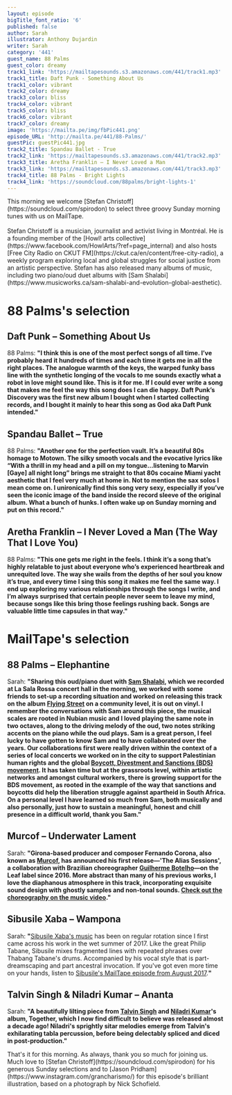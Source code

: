 ```yaml
---
layout: episode
bigTitle_font_ratio: '6'
published: false
author: Sarah
illustrator: Anthony Dujardin
writer: Sarah
category: '441'
guest_name: 88 Palms
guest_color: dreamy
track1_link: 'https://mailtapesounds.s3.amazonaws.com/441/track1.mp3'
track1_title: Daft Punk - Something About Us
track1_color: vibrant
track2_color: dreamy
track3_color: bliss
track4_color: vibrant
track5_color: bliss
track6_color: vibrant
track7_color: dreamy
image: 'https://mailta.pe/img/fbPic441.png'
episode_URL: 'http://mailta.pe/441/88-Palms/'
guestPic: guestPic441.jpg
track2_title: Spandau Ballet - True
track2_link: 'https://mailtapesounds.s3.amazonaws.com/441/track2.mp3'
track3_title: Aretha Franklin – I Never Loved a Man
track3_link: 'https://mailtapesounds.s3.amazonaws.com/441/track3.mp3'
track4_title: 88 Palms - Bright Lights
track4_link: 'https://soundcloud.com/88palms/bright-lights-1'
---
```

<p id="introduction">This morning we welcome [Stefan Christoff](https://soundcloud.com/spirodon) to select three groovy Sunday morning tunes with us on MailTape. 
<br><br>
Stefan Christoff is a musician, journalist and activist living in Montréal. He is a founding member of the [Howl! arts collective](https://www.facebook.com/HowlArts/?ref=page_internal) and also hosts [Free City Radio on CKUT FM](https://ckut.ca/en/content/free-city-radio), a weekly program exploring local and global struggles for social justice from an artistic perspective. Stefan has also released many albums of music, including two piano/oud duet albums with [Sam Shalabi](https://www.musicworks.ca/sam-shalabi-and-evolution-global-aesthetic).  
</p>

# 88 Palms's selection

## Daft Punk – Something About Us
88 Palms: **"**I think this is one of the most perfect songs of all time. I’ve probably heard it hundreds of times and each time it gets me in all the right places. The analogue warmth of the keys, the warped funky bass line with the synthetic longing of the vocals to me sounds exactly what a robot in love might sound like. This is it for me. If I could ever write a song that makes me feel the way this song does I can die happy. Daft Punk’s Discovery was the first new album I bought when I started collecting records, and I bought it mainly to hear this song as God aka Daft Punk intended.**"**

## Spandau Ballet – True
88 Palms: **"**Another one for the perfection vault. It’s a beautiful 80s homage to Motown. The silky smooth vocals and the evocative lyrics like “With a thrill in my head and a pill on my tongue…listening to Marvin [Gaye] all night long” brings me straight to that 80s cocaine Miami yacht aesthetic that I feel very much at home in. Not to mention the sax solos I mean come on. I unironically find this song very sexy, especially if you’ve seen the iconic image of the band inside the record sleeve of the original album. What a bunch of hunks. I often wake up on Sunday morning and put on this record.**"**

## Aretha Franklin – I Never Loved a Man (The Way That I Love You) 
88 Palms: **"**This one gets me right in the feels. I think it’s a song that’s highly relatable to just about everyone who’s experienced heartbreak and unrequited love. The way she wails from the depths of her soul you know it’s true, and every time I sing this song it makes me feel the same way. I end up exploring my various relationships through the songs I write, and I’m always surprised that certain people never seem to leave my mind, because songs like this bring those feelings rushing back. Songs are valuable little time capsules in that way.**"**


# MailTape's selection

## 88 Palms  – Elephantine
Sarah: **"**Sharing this oud/piano duet with [Sam Shalabi](https://www.musicworks.ca/sam-shalabi-and-evolution-global-aesthetic), which we recorded at La Sala Rossa concert hall in the morning, we worked with some friends to set-up a recording situation and worked on releasing this track on the album [Flying Street](https://spirodon.bandcamp.com/album/--2) on a community level, it is out on vinyl. I remember the conversations with Sam around this piece, the musical scales are rooted in Nubian music and I loved playing the same note in two octaves, along to the driving melody of the oud, two notes striking accents on the piano while the oud plays. Sam is a great person, I feel lucky to have gotten to know Sam and to have collaborated over the years. Our collaborations first were really driven within the context of a series of local concerts we worked on in the city to support Palestinian human rights and the global [Boycott, Divestment and Sanctions (BDS) movement](https://bdsmovement.net/pacbi). It has taken time but at the grassroots level, within artistic networks and amongst cultural workers, there is growing support for the BDS movement, as rooted in the example of the way that sanctions and boycotts did help the liberation struggle against apartheid in South Africa. On a personal level I have learned so much from Sam, both musically and also personally, just how to sustain a meaningful, honest and chill presence in a difficult world, thank you Sam.**"**

## Murcof – Underwater Lament
Sarah: **"**Girona-based producer and composer Fernando Corona, also known as [Murcof](https://www.murcof.com/), has announced his first release—'The Alias Sessions', a collaboration with Brazilian choreographer [Guilherme Botelho](https://www.alias-cie.com/en/)—on the Leaf label since 2016. More abstract than many of his previous works, I love the diaphanous atmosphere in this track, incorporating exquisite sound design with ghostly samples and non-tonal sounds. [Check out the choreography on the music video](https://www.youtube.com/watch?v=4Ti6u3IRnx4).**"**

## Sibusile Xaba – Wampona
Sarah: **"**[Sibusile Xaba's music](https://sibusilexaba.bandcamp.com/album/ngiwu-shwabada) has been on regular rotation since I first came across his work in the wet summer of 2017. Like the great Philip Tabane, Sibusile mixes fragmented lines with repeated phrases over Thabang Tabane's drums. Accompanied by his vocal style that is part-dreamscaping and part ancestral invocation. If you've got even more time on your hands, listen to [Sibusile's MailTape episode from August 2017](https://www.mailta.pe/275/sibusile-xaba/).**"**

## Talvin Singh & Niladri Kumar – Ananta
Sarah: **"**A beautifully lilting piece from [Talvin Singh](https://www.instagram.com/talvinsinghmusic/?hl=en) and [Niladri Kumar](https://www.niladrikumar.com/)'s album, Together, which I now find difficult to believe was released almost a decade ago! Niladri's sprightly sitar melodies emerge from Talvin's exhilarating tabla percussion, before being 
delectably spliced and diced in post-production.**"**


<p id="outroduction">That's it for this morning. As always, thank you so much for joining us. Much love to [Stefan Christoff](https://soundcloud.com/spirodon) for his generous Sunday selections and to [Jason Pridham](https://www.instagram.com/grancharismo/) for this episode's brilliant illustration, based on a photograph by Nick Schofield.</p>
